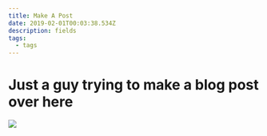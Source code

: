 ```yaml
---
title: Make A Post
date: 2019-02-01T00:03:38.534Z
description: fields
tags:
  - tags
---
```

# Just a guy trying to make a blog post over here

![](/images/runaway-success.png)
